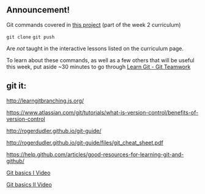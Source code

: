 
## Announcement!

Git commands covered in [this project](https://www.codecademy.com/en/courses/learn-git/projects/js-homework) (part of the week 2 curriculum)

`git clone`
`git push`

Are _not_ taught in the interactive lessons listed on the curriculum page.

To learn about these commands, as well as a few others that will be useful this week, put aside ~30 minutes to go through [Learn Git - Git Teamwork](https://www.codecademy.com/en/courses/learn-git/lessons/git-teamwork/exercises/remotes?action=lesson_resume)

## git it:

http://learngitbranching.js.org/

https://www.atlassian.com/git/tutorials/what-is-version-control/benefits-of-version-control

http://rogerdudler.github.io/git-guide/

http://rogerdudler.github.io/git-guide/files/git_cheat_sheet.pdf

https://help.github.com/articles/good-resources-for-learning-git-and-github/

[Git basics I Video](https://www.youtube.com/watch?v=8oRjP8yj2Wo)

[Git basics II Video](https://www.youtube.com/watch?v=uhtzxPU7Bz0)
